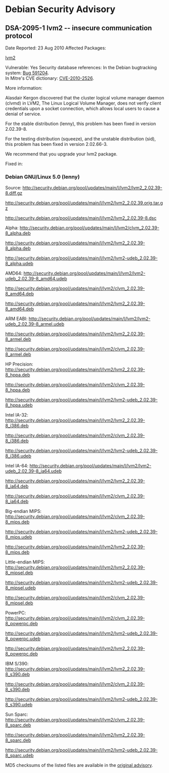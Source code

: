 
Debian Security Advisory
========================


DSA-2095-1 lvm2 -- insecure communication protocol
--------------------------------------------------



Date Reported:
23 Aug 2010
Affected Packages:

[lvm2](https://packages.debian.org/src:lvm2)

Vulnerable:
Yes
Security database references:
In the Debian bugtracking system: [Bug 591204](https://bugs.debian.org/cgi-bin/bugreport.cgi?bug=591204).  
In Mitre's CVE dictionary: [CVE-2010-2526](https://security-tracker.debian.org/tracker/CVE-2010-2526).  

More information:

Alasdair Kergon discovered that the cluster logical volume manager daemon
(clvmd) in LVM2, The Linux Logical Volume Manager, does not verify client
credentials upon a socket connection, which allows local users to cause a
denial of service.


For the stable distribution (lenny), this problem has been fixed in
version 2.02.39-8.


For the testing distribution (squeeze), and the unstable distribution (sid),
this problem has been fixed in version 2.02.66-3.


We recommend that you upgrade your lvm2 package.



Fixed in:

### Debian GNU/Linux 5.0 (lenny)



Source:
 <http://security.debian.org/pool/updates/main/l/lvm2/lvm2_2.02.39-8.diff.gz>  

<http://security.debian.org/pool/updates/main/l/lvm2/lvm2_2.02.39.orig.tar.gz>  

<http://security.debian.org/pool/updates/main/l/lvm2/lvm2_2.02.39-8.dsc>  

Alpha:
 <http://security.debian.org/pool/updates/main/l/lvm2/clvm_2.02.39-8_alpha.deb>  

<http://security.debian.org/pool/updates/main/l/lvm2/lvm2_2.02.39-8_alpha.deb>  

<http://security.debian.org/pool/updates/main/l/lvm2/lvm2-udeb_2.02.39-8_alpha.udeb>  

AMD64:
 <http://security.debian.org/pool/updates/main/l/lvm2/lvm2-udeb_2.02.39-8_amd64.udeb>  

<http://security.debian.org/pool/updates/main/l/lvm2/clvm_2.02.39-8_amd64.deb>  

<http://security.debian.org/pool/updates/main/l/lvm2/lvm2_2.02.39-8_amd64.deb>  

ARM EABI:
 <http://security.debian.org/pool/updates/main/l/lvm2/lvm2-udeb_2.02.39-8_armel.udeb>  

<http://security.debian.org/pool/updates/main/l/lvm2/lvm2_2.02.39-8_armel.deb>  

<http://security.debian.org/pool/updates/main/l/lvm2/clvm_2.02.39-8_armel.deb>  

HP Precision:
 <http://security.debian.org/pool/updates/main/l/lvm2/lvm2_2.02.39-8_hppa.deb>  

<http://security.debian.org/pool/updates/main/l/lvm2/clvm_2.02.39-8_hppa.deb>  

<http://security.debian.org/pool/updates/main/l/lvm2/lvm2-udeb_2.02.39-8_hppa.udeb>  

Intel IA-32:
 <http://security.debian.org/pool/updates/main/l/lvm2/lvm2_2.02.39-8_i386.deb>  

<http://security.debian.org/pool/updates/main/l/lvm2/clvm_2.02.39-8_i386.deb>  

<http://security.debian.org/pool/updates/main/l/lvm2/lvm2-udeb_2.02.39-8_i386.udeb>  

Intel IA-64:
 <http://security.debian.org/pool/updates/main/l/lvm2/lvm2-udeb_2.02.39-8_ia64.udeb>  

<http://security.debian.org/pool/updates/main/l/lvm2/lvm2_2.02.39-8_ia64.deb>  

<http://security.debian.org/pool/updates/main/l/lvm2/clvm_2.02.39-8_ia64.deb>  

Big-endian MIPS:
 <http://security.debian.org/pool/updates/main/l/lvm2/clvm_2.02.39-8_mips.deb>  

<http://security.debian.org/pool/updates/main/l/lvm2/lvm2-udeb_2.02.39-8_mips.udeb>  

<http://security.debian.org/pool/updates/main/l/lvm2/lvm2_2.02.39-8_mips.deb>  

Little-endian MIPS:
 <http://security.debian.org/pool/updates/main/l/lvm2/lvm2_2.02.39-8_mipsel.deb>  

<http://security.debian.org/pool/updates/main/l/lvm2/lvm2-udeb_2.02.39-8_mipsel.udeb>  

<http://security.debian.org/pool/updates/main/l/lvm2/clvm_2.02.39-8_mipsel.deb>  

PowerPC:
 <http://security.debian.org/pool/updates/main/l/lvm2/clvm_2.02.39-8_powerpc.deb>  

<http://security.debian.org/pool/updates/main/l/lvm2/lvm2-udeb_2.02.39-8_powerpc.udeb>  

<http://security.debian.org/pool/updates/main/l/lvm2/lvm2_2.02.39-8_powerpc.deb>  

IBM S/390:
 <http://security.debian.org/pool/updates/main/l/lvm2/lvm2_2.02.39-8_s390.deb>  

<http://security.debian.org/pool/updates/main/l/lvm2/clvm_2.02.39-8_s390.deb>  

<http://security.debian.org/pool/updates/main/l/lvm2/lvm2-udeb_2.02.39-8_s390.udeb>  

Sun Sparc:
 <http://security.debian.org/pool/updates/main/l/lvm2/clvm_2.02.39-8_sparc.deb>  

<http://security.debian.org/pool/updates/main/l/lvm2/lvm2_2.02.39-8_sparc.deb>  

<http://security.debian.org/pool/updates/main/l/lvm2/lvm2-udeb_2.02.39-8_sparc.udeb>  


MD5 checksums of the listed files are available in the [original advisory](https://lists.debian.org/debian-security-announce/2010/msg00141.html).





